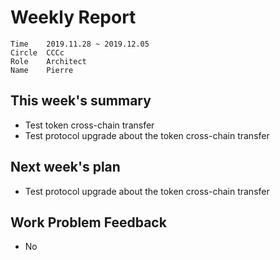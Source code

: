 # Weekly Report 

```
Time	2019.11.28 ~ 2019.12.05
Circle	CCCc
Role	Architect
Name	Pierre
```
## This week's summary

- Test token cross-chain transfer
- Test protocol upgrade about the token cross-chain transfer

## Next week's plan

- Test protocol upgrade about the token cross-chain transfer

## Work Problem Feedback

- No

